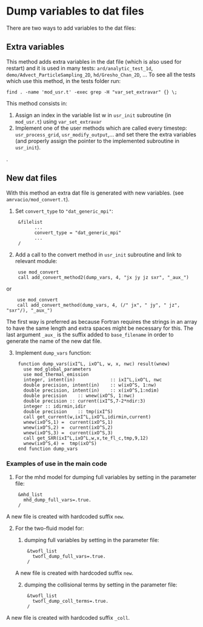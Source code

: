 # Dump variables to dat files

There are two ways to add variables to the dat files:

## Extra variables
This method adds extra variables in the dat file (which is also used for restart) and it is used in many tests: `ard/analytic_test_1d`, `demo/Advect_ParticleSampling_2D`, `hd/Gresho_Chan_2D`, ...
To see all the tests which use this method, in the tests folder run: 

    find . -name 'mod_usr.t' -exec grep -H "var_set_extravar" {} \;

This method  consists in:
1. Assign an index in the variable list w in `usr_init` subroutine (in `mod_usr.t`) using `var_set_extravar`
2. Implement one of the user methods which are called every timestep: `usr_process_grid`, `usr_modify_output`,...
 and set there  the extra variables (and properly assign the pointer to the implemented subroutine  in `usr_init`).

.
## New dat files
With this method an extra dat file is generated with new variables. (see `amrvacio/mod_convert.t`). 
1. Set `convert_type` to `"dat_generic_mpi"`:

        &filelist
              ...
              convert_type = "dat_generic_mpi"
              ...
        /

2. Add a call to the convert method in `usr_init` subroutine and link to relevant module:

        use mod_convert
        call add_convert_method2(dump_vars, 4, "jx jy jz sxr", "_aux_") 

or

        use mod_convert
        call add_convert_method(dump_vars, 4, (/" jx", " jy", " jz", "sxr"/), "_aux_")

The first way is preferred as because Fortran requires the strings in an array to have the same length and extra spaces might be necessary for this.
The last argument `_aux_` is the suffix added to `base_filename`  in order to generate the name of the new dat file.

3. Implement `dump_vars` function: 

        function dump_vars(ixI^L, ixO^L, w, x, nwc) result(wnew)
          use mod_global_parameters
          use mod_thermal_emission
          integer, intent(in)             :: ixI^L,ixO^L, nwc
          double precision, intent(in)    :: w(ixO^S, 1:nw)
          double precision, intent(in)    :: x(ixO^S,1:ndim)
          double precision    :: wnew(ixO^S, 1:nwc)
          double precision :: current(ixI^S,7-2*ndir:3)
          integer :: idirmin,idir
          double precision    :: tmp(ixI^S)
          call get_current(w,ixI^L,ixO^L,idirmin,current)
          wnew(ixO^S,1) =  current(ixO^S,1)
          wnew(ixO^S,2) =  current(ixO^S,2)
          wnew(ixO^S,3) =  current(ixO^S,3)
          call get_SXR(ixI^L,ixO^L,w,x,te_fl_c,tmp,9,12)
          wnew(ixO^S,4) =  tmp(ixO^S)
        end function dump_vars

### Examples of use in the main code

1. For the mhd model for dumping full variables by setting in the parameter file:

        &mhd_list
          mhd_dump_full_vars=.true.
        /  

A new file is created with hardcoded suffix `new`.

2. For the two-fluid  model for:
    1. dumping full variables by setting in the parameter file:

            &twofl_list
              twofl_dump_full_vars=.true.
            /  

    A new file is created with hardcoded suffix `new`.

    2. dumping the collisional terms by setting in the parameter file:

            &twofl_list
              twofl_dump_coll_terms=.true.
            /  

  A new file is created with hardcoded suffix `_coll`.

 
